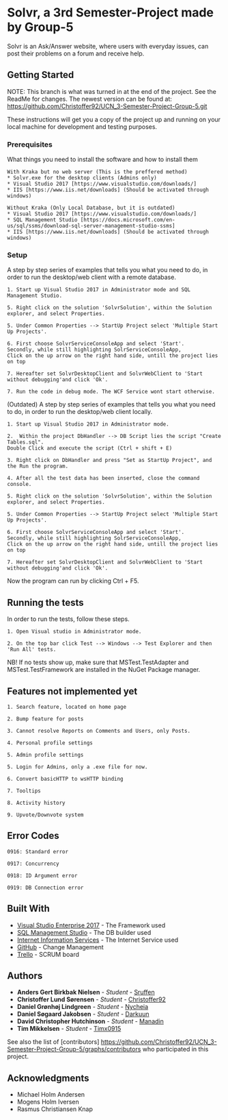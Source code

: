 # Solvr, a 3rd Semester-Project made by Group-5

Solvr is an Ask/Answer website, where users with everyday issues, can post their problems on a forum and receive help. 

## Getting Started
NOTE: This branch is what was turned in at the end of the project. See the ReadMe for changes.
The newest version can be found at: https://github.com/Christoffer92/UCN_3-Semester-Project-Group-5.git 
  

These instructions will get you a copy of the project up and running on your local machine for development and testing purposes.

### Prerequisites

What things you need to install the software and how to install them

```
With Kraka but no web server (This is the preffered method)
* Solvr.exe for the desktop clients (Admins only)
* Visual Studio 2017 [https://www.visualstudio.com/downloads/]
* IIS [https://www.iis.net/downloads] (Should be activated through windows)
```
```
Without Kraka (Only Local Database, but it is outdated)
* Visual Studio 2017 [https://www.visualstudio.com/downloads/]
* SQL Management Studio [https://docs.microsoft.com/en-us/sql/ssms/download-sql-server-management-studio-ssms]
* IIS [https://www.iis.net/downloads] (Should be activated through windows)
```

### Setup
A step by step series of examples that tells you what you need to do, in order to run the desktop/web client with a remote database.

```
1. Start up Visual Studio 2017 in Administrator mode and SQL Management Studio.
```
```
5. Right click on the solution 'SolvrSolution', within the Solution explorer, and select Properties.
```
```
5. Under Common Properties --> StartUp Project select 'Multiple Start Up Projects'. 
```
```
6. First choose SolvrServiceConsoleApp and select 'Start'. 
Secondly, while still highlighting SolrServiceConsoleApp, 
Click on the up arrow on the right hand side, untill the project lies on top
```
```
7. Hereafter set SolvrDesktopClient and SolvrWebClient to 'Start without debugging'and click 'Ok'.
```
```
7. Run the code in debug mode. The WCF Service wont start otherwise.
```


(Outdated)
A step by step series of examples that tells you what you need to do, in order to run the desktop/web client locally. 

```
1. Start up Visual Studio 2017 in Administrator mode.
```
```
2.  Within the project DbHandler --> DB Script lies the script "Create Tables.sql". 
Double Click and execute the script (Ctrl + shift + E)
```
```
3. Right click on DbHandler and press "Set as StartUp Project", and the Run the program.
```
```
4. After all the test data has been inserted, close the command console.
```
```
5. Right click on the solution 'SolvrSolution', within the Solution explorer, and select Properties.
```
```
5. Under Common Properties --> StartUp Project select 'Multiple Start Up Projects'. 
```
```
6. First choose SolvrServiceConsoleApp and select 'Start'. 
Secondly, while still highlighting SolrServiceConsoleApp, 
Click on the up arrow on the right hand side, untill the project lies on top
```
```
7. Hereafter set SolvrDesktopClient and SolvrWebClient to 'Start without debugging'and click 'Ok'.
```

Now the program can run by clicking Ctrl + F5.

## Running the tests

In order to run the tests, follow these steps.
```
1. Open Visual studio in Administrator mode.
```
```
2. On the top bar click Test --> Windows --> Test Explorer and then 'Run All' tests.
```
NB! If no tests show up, make sure that MSTest.TestAdapter and MSTest.TestFramework are installed in the NuGet Package manager.

## Features not implemented yet

```
1. Search feature, located on home page
```
```
2. Bump feature for posts
```
```
3. Cannot resolve Reports on Comments and Users, only Posts.
```
```
4. Personal profile settings
```
```
5. Admin profile settings
```
```
5. Login for Admins, only a .exe file for now.
```
```
6. Convert basicHTTP to wsHTTP binding
```
```
7. Tooltips
```
```
8. Activity history
```
```
9. Upvote/Downvote system
```

## Error Codes 

```
0916: Standard error
```
```
0917: Concurrency
```
```
0918: ID Argument error
```
```
0919: DB Connection error
```

## Built With

* [Visual Studio Enterprise 2017](https://www.microsoft.com/) - The Framework used
* [SQL Management Studio](https://docs.microsoft.com/en-us/sql/ssms/download-sql-server-management-studio-ssms) - The DB builder used
* [Internet Information Services](https://www.iis.net/downloads) - The Internet Service used
* [GitHub](https://github.com/) - Change Management
* [Trello](https://trello.com/) - SCRUM board

## Authors

* **Anders Gert Birkbak Nielsen** - *Student* - [Sruffen](https://github.com/Sruffen)
* **Christoffer Lund Sørensen** - *Student* - [Christoffer92](https://github.com/Christoffer92)
* **Daniel Grønhøj Lindgreen** - *Student* - [Nycheia](https://github.com/Nycheia)
* **Daniel Søgaard Jakobsen** - *Student* - [Darkuun](https://github.com/Darkuun)
* **David Christopher Hutchinson** - *Student* - [Manadin](https://github.com/Manadin)
* **Tim Mikkelsen** - *Student* - [Timx0915](https://github.com/Timx0915)

See also the list of [contributors] https://github.com/Christoffer92/UCN_3-Semester-Project-Group-5/graphs/contributors who participated in this project.

## Acknowledgments

* Michael Holm Andersen
* Mogens Holm Iversen
* Rasmus Christiansen Knap
